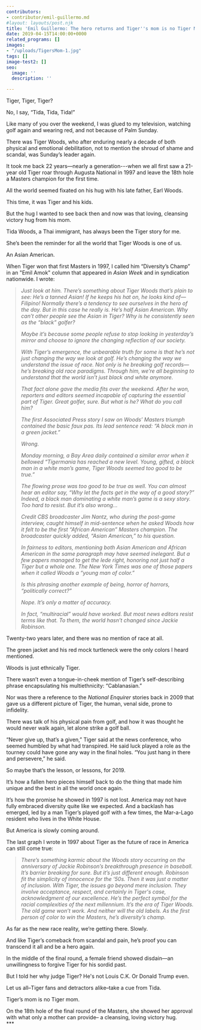 ```yaml
---
contributors:
- contributor/emil-guillermo.md
#layout: layouts/post.njk
title: 'Emil Guillermo: The hero returns and Tiger''s mom is no Tiger Mom'
date: 2019-04-15T14:00:00+0000
related_programs: []
images:
- "/uploads/TigersMom-1.jpg"
tags: []
image-test2: []
seo:
  image: ''
  description: ''

---
```

Tiger, Tiger, Tiger?

No, I say, “Tida, Tida, Tida!”

Like many of you over the weekend, I was glued to my television, watching golf again and wearing red, and not because of Palm Sunday.

There was Tiger Woods, who after enduring nearly a decade of both physical and emotional debilitation, not to mention the shroud of shame and scandal, was Sunday’s leader again.

It took me back 22 years—nearly a generation---when we all first saw a 21-year old Tiger roar through Augusta National in 1997 and leave the 18th hole a Masters champion for the first time.

All the world seemed fixated on his hug with his late father, Earl Woods.

This time, it was Tiger and his kids.

But the hug I wanted to see back then and now was that loving, cleansing victory hug from his mom.

Tida Woods, a Thai immigrant, has always been the Tiger story for me.

She’s been the reminder for all the world that Tiger Woods is one of us.

An Asian American.

When Tiger won that first Masters in 1997, I called him “Diversity’s Champ” in an "Emil Amok" column that appeared in _Asian Week_ and in syndication nationwide. I wrote:

> _Just look at him. There’s something about Tiger Woods that’s plain to see: He’s a tanned Asian! If he keeps his hat on, he looks kind of—Filipino! Normally there’s a tendency to see ourselves in the hero of the day. But in this case he really is. He’s half Asian American. Why can’t other people see the Asian in Tiger? Why is he consistently seen as the “black” golfer?_
>
> _Maybe it’s because some people refuse to stop looking in yesterday’s mirror and choose to ignore the changing reflection of our society._
>
> _With Tiger’s emergence, the unbearable truth for some is that he’s not just changing the way we look at golf. He’s changing the way we understand the issue of race. Not only is he breaking golf records—he’s breaking old race paradigms. Through him, we’re all beginning to understand that the world isn’t just black and white anymore._
>
> _That fact alone gave the media fits over the weekend. After he won, reporters and editors seemed incapable of capturing the essential part of Tiger. Great golfer, sure. But what is he? What do you call him?_
>
> _The first Associated Press story I saw on Woods’ Masters triumph contained the basic faux pas. Its lead sentence read: “A black man in a green jacket.”_
>
> _Wrong._
>
> _Monday morning, a Bay Area daily contained a similar error when it bellowed “Tigermania has reached a new level. Young, gifted, a black man in a white man’s game, Tiger Woods seemed too good to be true.”_
>
> _The flowing prose was too good to be true as well. You can almost hear an editor say, “Why let the facts get in the way of a good story?” Indeed, a black man dominating a white man’s game is a sexy story. Too hard to resist. But it’s also wrong…_
>
> _Credit CBS broadcaster Jim Nantz, who during the post-game interview, caught himself in mid-sentence when he asked Woods how it felt to be the first “African American” Masters champion. The broadcaster quickly added, “Asian American,” to his question._
>
> _In fairness to editors, mentioning both Asian American and African American in the same paragraph may have seemed inelegant. But a few papers managed to get the lede right, honoring not just half a Tiger but a whole one. The New York Times was one of those papers when it called Woods a “young man of color.”_
>
> _Is this phrasing another example of being, horror of horrors, “politically correct?”_
>
> _Nope. It’s only a matter of accuracy._
>
> _In fact, “multiracial” would have worked. But most news editors resist terms like that. To them, the world hasn’t changed since Jackie Robinson._

Twenty-two years later, and there was no mention of race at all.

The green jacket and his red mock turtleneck were the only colors I heard mentioned.

Woods is just ethnically Tiger.

There wasn’t even a tongue-in-cheek mention of Tiger’s self-describing phrase encapsulating  his multiethnicity:  “Cablanasian.”

Nor was there a reference to the _National Enquirer_ stories back in 2009 that gave us a different picture of Tiger, the human, venal side, prone to infidelity.

There was talk of his physical pain from golf, and how it was thought he would never walk again, let alone strike a golf ball.

“Never give up, that’s a given,” Tiger said at the news conference, who seemed humbled by what had transpired. He said luck played a role as the tourney could have gone any way in the final holes. “You just hang in there and persevere,” he said.

So maybe that’s the lesson, or lessons, for 2019.

It’s how a fallen hero pieces himself back to do the thing that made him unique and the best in all the world once again.

It’s how the promise he showed in 1997 is not lost. America may not have fully embraced diversity quite like we expected. And a backlash has emerged, led by a man Tiger’s played golf with a few times, the Mar-a-Lago resident who lives in the White House.

But America is slowly coming around.

The last graph I wrote in 1997 about Tiger as the future of race in America can still come true:

> _There’s something karmic about the Woods story occurring on the anniversary of Jackie Robinson’s breakthrough presence in baseball. It’s barrier breaking for sure. But it’s just different enough. Robinson fit the simplicity of innocence for the ‘50s. Then it was just a matter of inclusion. With Tiger, the issues go beyond mere inclusion. They involve acceptance, respect, and certainly in Tiger's case, acknowledgment of our excellence. He’s the perfect symbol for the racial complexities of the next millennium. It’s the era of Tiger Woods. The old game won’t work. And neither will the old labels. As the first person of color to win the Masters, he’s diversity’s champ._

As far as the new race reality, we’re getting there. Slowly.

And like Tiger’s comeback from scandal and pain, he’s proof you can transcend it all and be a hero again.

In the middle of the final round, a female friend showed disdain—an unwillingness to forgive Tiger for his sordid past.

But I told her why judge Tiger? He's not Louis C.K. Or Donald Trump even.

Let us all–Tiger fans and detractors alike–take a cue from Tida.

Tiger’s mom is no Tiger mom.

On the 18th hole of the final round of the Masters, she showed her approval with what only a mother can provide– a cleansing, loving victory hug.  
\***